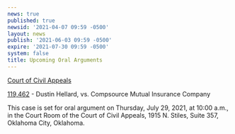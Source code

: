 ```yaml
---
news: true
published: true
newsid: '2021-04-07 09:59 -0500'
layout: news
publish: '2021-06-03 09:59 -0500'
expire: '2021-07-30 09:59 -0500'
system: false
title: Upcoming Oral Arguments
---
```

<u>Court of Civil Appeals</u>

[119,462](http://www.oscn.net/dockets/GetCaseInformation.aspx?db=appellate&number=119462) - Dustin Hellard, vs. Compsource Mutual Insurance Company

This case is set for oral argument on Thursday, July 29, 2021, at 10:00 a.m., in the Court Room of the Court of Civil Appeals, 1915 N. Stiles, Suite 357, Oklahoma City, Oklahoma.